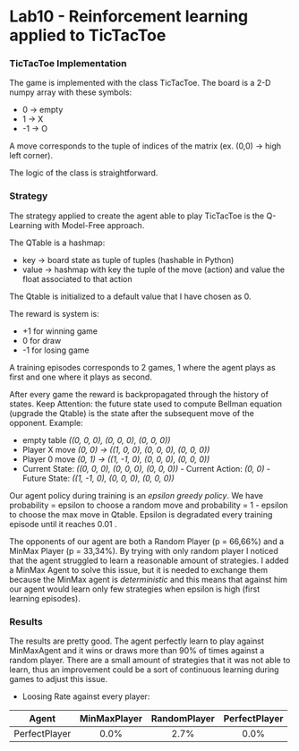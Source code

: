 # Lab10 - Reinforcement learning applied to TicTacToe

### TicTacToe Implementation

The game is implemented with the class TicTacToe. The board is a 2-D numpy array with these symbols:

- 0 -> empty
- 1 -> X
- -1 -> O

A move corresponds to the tuple of indices of the matrix (ex. (0,0) -> high left corner).

The logic of the class is straightforward.


### Strategy
The strategy applied to create the agent able to play TicTacToe is the Q-Learning with Model-Free approach.

The QTable is a hashmap:

- key -> board state as tuple of tuples (hashable in Python)
- value -> hashmap with key the tuple of the move (action) and value the float associated to that action

The Qtable is initialized to a default value that I have chosen as 0.

The reward is system is:

- +1 for winning game
- 0 for draw
- -1 for losing game

A training episodes corresponds to 2 games, 1 where the agent plays as first and one where it plays as second.

After every game the reward is backpropagated through the history of states. Keep Attention: the future state used to 
compute Bellman equation (upgrade the Qtable) is the state after the subsequent move of the opponent. 
Example:

- empty table *((0, 0, 0), (0, 0, 0), (0, 0, 0))*
- Player X move *(0, 0) -> ((1, 0, 0), (0, 0, 0), (0, 0, 0))*
- Player 0 move *(0, 1) -> ((1, -1, 0), (0, 0, 0), (0, 0, 0))*
- Current State: *((0, 0, 0), (0, 0, 0), (0, 0, 0))* - Current Action: *(0, 0)* - 
Future State: *((1, -1, 0), (0, 0, 0), (0, 0, 0))*

Our agent policy during training is an *epsilon greedy policy*. We have probability = epsilon to choose a random move and
probability = 1 - epsilon to choose the max move in Qtable. Epsilon is degradated every training episode until it reaches 
0.01 .

The opponents of our agent are both a Random Player (p = 66,66%) and a MinMax Player (p = 33,34%). By trying with only 
random player I noticed that the agent struggled to learn a reasonable amount of strategies. I added a MinMax Agent to 
solve this issue, but it is needed to exchange them because the MinMax agent is *deterministic* and this means that
against him our agent would learn only few strategies when epsilon is high (first learning episodes).

### Results
The results are pretty good. The agent perfectly learn to play against MinMaxAgent and it wins or draws more than 90% of
times against a random player. There are a small amount of strategies that it was not able to learn, thus an improvement 
could be a sort of continuous learning during games to adjust this issue. 
  
- Loosing Rate against every player:

| Agent         | MinMaxPlayer | RandomPlayer | PerfectPlayer |
| :---:         | :---:          | :---:          | :---:     |
| PerfectPlayer | 0.0% | 2.7% | 0.0% |



